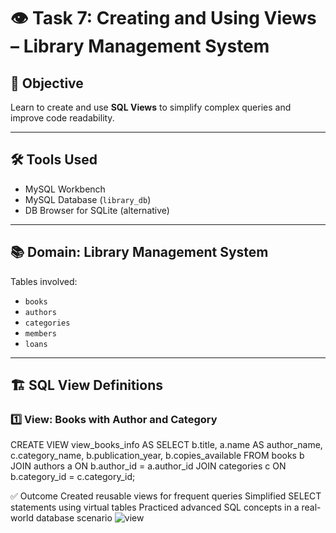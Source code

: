 # 👁️ Task 7: Creating and Using Views – Library Management System

## 🎯 Objective

Learn to create and use **SQL Views** to simplify complex queries and improve code readability.

---

## 🛠️ Tools Used

- MySQL Workbench  
- MySQL Database (`library_db`)  
- DB Browser for SQLite (alternative)

---

## 📚 Domain: Library Management System

Tables involved:
- `books`
- `authors`
- `categories`
- `members`
- `loans`

---

## 🏗️ SQL View Definitions

### 1️⃣ View: Books with Author and Category

CREATE VIEW view_books_info AS
SELECT 
    b.title,
    a.name AS author_name,
    c.category_name,
    b.publication_year,
    b.copies_available
FROM books b
JOIN authors a ON b.author_id = a.author_id
JOIN categories c ON b.category_id = c.category_id;

✅ Outcome
Created reusable views for frequent queries
Simplified SELECT statements using virtual tables
Practiced advanced SQL concepts in a real-world database scenario
![view](https://github.com/user-attachments/assets/8c68b4cd-ced6-4bf0-ad6d-8772d71005a6)
